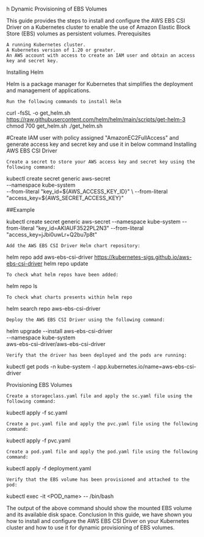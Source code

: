 h Dynamic Provisioning of EBS Volumes

This guide provides the steps to install and configure the AWS EBS CSI Driver on a Kubernetes cluster to enable the use of Amazon Elastic Block Store (EBS) volumes as persistent volumes.
Prerequisites

    A running Kubernetes cluster.
    A Kubernetes version of 1.20 or greater.
    An AWS account with access to create an IAM user and obtain an access key and secret key.

Installing Helm

Helm is a package manager for Kubernetes that simplifies the deployment and management of applications.

    Run the following commands to install Helm

curl -fsSL -o get_helm.sh https://raw.githubusercontent.com/helm/helm/main/scripts/get-helm-3
chmod 700 get_helm.sh
./get_helm.sh

#Create IAM user with policy assigned "AmazonEC2FullAccess" and generate access key and secret key and use it in below command
Installing AWS EBS CSI Driver

    Create a secret to store your AWS access key and secret key using the following command:

kubectl create secret generic aws-secret \
    --namespace kube-system \
    --from-literal "key_id=${AWS_ACCESS_KEY_ID}" \
    --from-literal "access_key=${AWS_SECRET_ACCESS_KEY}"

##Example

kubectl create secret generic aws-secret --namespace kube-system --from-literal "key_id=AKIAUF3522PL2N3" --from-literal "access_key=jJbi0uwLr+Q2bu7p8t"

    Add the AWS EBS CSI Driver Helm chart repository:

helm repo add aws-ebs-csi-driver https://kubernetes-sigs.github.io/aws-ebs-csi-driver
helm repo update

    To check what helm repos have been added:

helm repo ls

    To check what charts presents within helm repo

 helm search repo aws-ebs-csi-driver

    Deploy the AWS EBS CSI Driver using the following command:

helm upgrade --install aws-ebs-csi-driver \
    --namespace kube-system \
    aws-ebs-csi-driver/aws-ebs-csi-driver

    Verify that the driver has been deployed and the pods are running:

kubectl get pods -n kube-system -l app.kubernetes.io/name=aws-ebs-csi-driver

Provisioning EBS Volumes

    Create a storageclass.yaml file and apply the sc.yaml file using the following command:

kubectl apply -f sc.yaml

    Create a pvc.yaml file and apply the pvc.yaml file using the following command:

kubectl apply -f pvc.yaml

    Create a pod.yaml file and apply the pod.yaml file using the following command:

kubectl apply -f deployment.yaml

    Verify that the EBS volume has been provisioned and attached to the pod:

kubectl exec -it <POD_name> -- /bin/bash

The output of the above command should show the mounted EBS volume and its available disk space.
Conclusion
In this guide, we have shown you how to install and configure the AWS EBS CSI Driver on your Kubernetes cluster and how to use it for dynamic provisioning of EBS volumes.